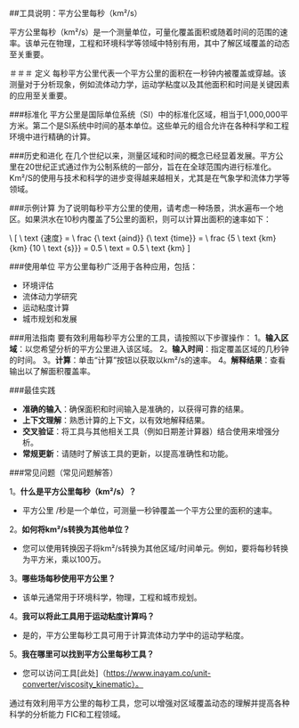 ##工具说明：平方公里每秒（km²/s）

平方公里每秒（km²/s）是一个测量单位，可量化覆盖面积或随着时间的范围的速率。该单元在物理，工程和环境科学等领域中特别有用，其中了解区域覆盖的动态至关重要。

＃＃＃ 定义
每秒平方公里代表一个平方公里的面积在一秒钟内被覆盖或穿越。该测量对于分析现象，例如流体动力学，运动学粘度以及其他面积和时间是关键因素的应用至关重要。

###标准化
平方公里是国际单位系统（SI）中的标准化区域，相当于1,000,000平方米。第二个是SI系统中时间的基本单位。这些单元的组合允许在各种科学和工程环境中进行精确的计算。

###历史和进化
在几个世纪以来，测量区域和时间的概念已经显着发展。平方公里在20世纪正式通过作为公制系统的一部分，旨在在全球范围内进行标准化。Km²/S的使用与技术和科学的进步变得越来越相关，尤其是在气象学和流体力学等领域。

###示例计算
为了说明每秒平方公里的使用，请考虑一种场景，洪水遍布一个地区。如果洪水在10秒内覆盖了5公里的面积，则可以计算出面积的速率如下：

\ [
\ text {速度} = \ frac {\ text {aind}} {\ text {time}} = \ frac {5 \ text {km} {km} {10 \ text {s}}} = 0.5 \ text = 0.5 \ text {km}
\]

###使用单位
平方公里每秒广泛用于各种应用，包括：
- 环境评估
- 流体动力学研究
- 运动粘度计算
- 城市规划和发展

###用法指南
要有效利用每秒平方公里的工具，请按照以下步骤操作：
1。**输入区域**：以您希望分析的平方公里进入该区域。
2。**输入时间**：指定覆盖区域的几秒钟的时间。
3。**计算**：单击“计算”按钮以获取以km²/s的速率。
4。**解释结果**：查看输出以了解面积覆盖率。

###最佳实践
-  **准确的输入**：确保面积和时间输入是准确的，以获得可靠的结果。
-  **上下文理解**：熟悉计算的上下文，以有效地解释结果。
-  **交叉验证**：将工具与其他相关工具（例如日期差计算器）结合使用来增强分析。
-  **常规更新**：请随时了解该工具的更新，以提高准确性和功能。

###常见问题（常见问题解答）

1。**什么是平方公里每秒（km²/s）？**
- 平方公里 /秒是一个单位，可测量一秒钟覆盖一个平方公里的面积的速率。

2。**如何将km²/s转换为其他单位？**
- 您可以使用转换因子将km²/s转换为其他区域/时间单元。例如，要将每秒转换为平方米，乘以100万。

3。**哪些场每秒使用平方公里？**
- 该单元通常用于环境科学，物理，工程和城市规划。

4。**我可以将此工具用于运动粘度计算吗？**
- 是的，平方公里每秒工具可用于计算流体动力学中的运动学粘度。

5。**我在哪里可以找到平方公里每秒工具？**
- 您可以访问工具[此处]（https://www.inayam.co/unit-converter/viscosity_kinematic）。

通过有效利用平方公里的每秒工具，您可以增强对区域覆盖动态的理解并提高各种科学的分析能力 FIC和工程领域。